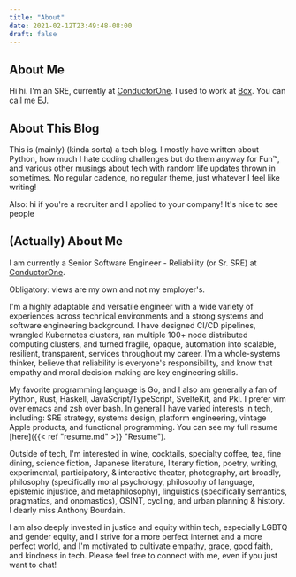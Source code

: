```yaml
---
title: "About"
date: 2021-02-12T23:49:48-08:00
draft: false
---
```

## About Me
Hi hi. I'm an SRE, currently at [ConductorOne](https://conductorone.com). I used to work at [Box](https://www.box.com). You can call me EJ.

## About This Blog

This is (mainly) (kinda sorta) a tech blog. I mostly have written about Python, how much I hate coding challenges but do them anyway for Fun™, and various other musings about tech with random life updates thrown in sometimes. No regular cadence, no regular theme, just whatever I feel like writing!

Also: hi if you're a recruiter and I applied to your company! It's nice to see people

## (Actually) About Me

I am currently a Senior Software Engineer - Reliability (or Sr. SRE) at [ConductorOne](https://conductorone.com).

Obligatory: views are my own and not my employer's.

I'm a highly adaptable and versatile engineer with a wide variety of experiences across technical environments and a strong systems and software engineering background. I have designed CI/CD pipelines, wrangled Kubernetes clusters, ran multiple 100+ node distributed computing clusters, and turned fragile, opaque, automation into scalable, resilient, transparent, services throughout my career. I'm a whole-systems thinker, believe that reliability is everyone's responsibility, and know that empathy and moral decision making are key engineering skills.

My favorite programming language is Go, and I also am generally a fan of Python, Rust, Haskell, JavaScript/TypeScript, SvelteKit, and Pkl. I prefer vim over emacs and zsh over bash. In general I have varied interests in tech, including: SRE strategy, systems design, platform engineering, vintage Apple products, and functional programming. You can see my full resume [here]({{< ref "resume.md" >}} "Resume").

Outside of tech, I'm interested in wine, cocktails, specialty coffee, tea, fine dining, science fiction, Japanese literature, literary fiction, poetry, writing, experimental, participatory, & interactive theater, photography, art broadly, philosophy (specifically moral psychology, philosophy of language, epistemic injustice, and metaphilosophy), linguistics (specifically semantics, pragmatics, and onomastics), OSINT, cycling, and urban planning & history. I dearly miss Anthony Bourdain.

I am also deeply invested in justice and equity within tech, especially LGBTQ and gender equity, and I strive for a more perfect internet and a more perfect world, and I'm motivated to cultivate empathy, grace, good faith, and kindness in tech. Please feel free to connect with me, even if you just want to chat!
